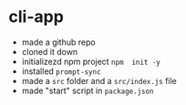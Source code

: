 # cli-app

- made a github repo
- cloned it down 
- initializezd npm project `npm  init -y`
- installed `prompt-sync`
- made a `src` folder and a `src/index.js` file
- made "start" script in `package.json`